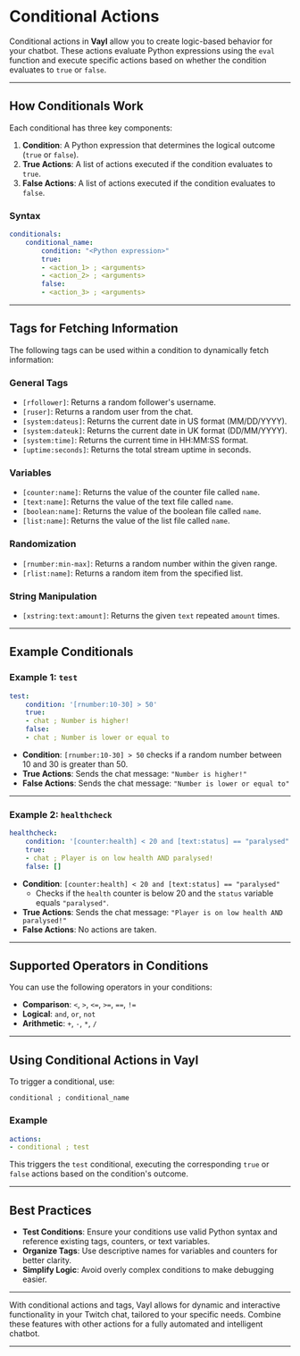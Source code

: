 # Conditional Actions

Conditional actions in **Vayl** allow you to create logic-based behavior for your chatbot. These actions evaluate Python expressions using the `eval` function and execute specific actions based on whether the condition evaluates to `true` or `false`.

---

## How Conditionals Work

Each conditional has three key components:
1. **Condition**: A Python expression that determines the logical outcome (`true` or `false`).
2. **True Actions**: A list of actions executed if the condition evaluates to `true`.
3. **False Actions**: A list of actions executed if the condition evaluates to `false`.

### Syntax

```yaml
conditionals:
    conditional_name:
        condition: "<Python expression>"
        true:
        - <action_1> ; <arguments>
        - <action_2> ; <arguments>
        false:
        - <action_3> ; <arguments>
```

---

## Tags for Fetching Information

The following tags can be used within a condition to dynamically fetch information:

### General Tags
- `[rfollower]`: Returns a random follower's username.
- `[ruser]`: Returns a random user from the chat.
- `[system:dateus]`: Returns the current date in US format (MM/DD/YYYY).
- `[system:dateuk]`: Returns the current date in UK format (DD/MM/YYYY).
- `[system:time]`: Returns the current time in HH:MM:SS format.
- `[uptime:seconds]`: Returns the total stream uptime in seconds.

### Variables
- `[counter:name]`: Returns the value of the counter file called `name`.
- `[text:name]`: Returns the value of the text file called `name`.
- `[boolean:name]`: Returns the value of the boolean file called `name`.
- `[list:name]`: Returns the value of the list file called `name`.

### Randomization
- `[rnumber:min-max]`: Returns a random number within the given range.
- `[rlist:name]`: Returns a random item from the specified list.

### String Manipulation
- `[xstring:text:amount]`: Returns the given `text` repeated `amount` times.

---

## Example Conditionals

### Example 1: `test`
```yaml
test:
    condition: '[rnumber:10-30] > 50'
    true:
    - chat ; Number is higher!
    false:
    - chat ; Number is lower or equal to
```

- **Condition**: `[rnumber:10-30] > 50` checks if a random number between 10 and 30 is greater than 50.
- **True Actions**: Sends the chat message: `"Number is higher!"`
- **False Actions**: Sends the chat message: `"Number is lower or equal to"`

---

### Example 2: `healthcheck`
```yaml
healthcheck:
    condition: '[counter:health] < 20 and [text:status] == "paralysed"'
    true:
    - chat ; Player is on low health AND paralysed!
    false: []
```

- **Condition**: `[counter:health] < 20 and [text:status] == "paralysed"`
  - Checks if the `health` counter is below 20 and the `status` variable equals `"paralysed"`.
- **True Actions**: Sends the chat message: `"Player is on low health AND paralysed!"`
- **False Actions**: No actions are taken.

---

## Supported Operators in Conditions

You can use the following operators in your conditions:
- **Comparison**: `<`, `>`, `<=`, `>=`, `==`, `!=`
- **Logical**: `and`, `or`, `not`
- **Arithmetic**: `+`, `-`, `*`, `/`

---

## Using Conditional Actions in Vayl

To trigger a conditional, use:
```
conditional ; conditional_name
```

### Example
```yaml
actions:
- conditional ; test
```

This triggers the `test` conditional, executing the corresponding `true` or `false` actions based on the condition's outcome.

---

## Best Practices

- **Test Conditions**: Ensure your conditions use valid Python syntax and reference existing tags, counters, or text variables.
- **Organize Tags**: Use descriptive names for variables and counters for better clarity.
- **Simplify Logic**: Avoid overly complex conditions to make debugging easier.

---

With conditional actions and tags, Vayl allows for dynamic and interactive functionality in your Twitch chat, tailored to your specific needs. Combine these features with other actions for a fully automated and intelligent chatbot.

---
